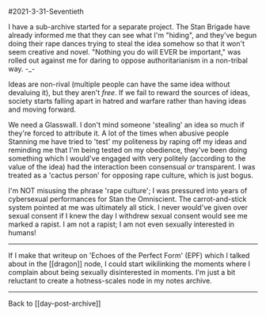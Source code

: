 #2021-3-31-Seventieth

I have a sub-archive started for a separate project.  The Stan Brigade have already informed me that they can see what I'm "hiding", and they've begun doing their rape dances trying to steal the idea somehow so that it won't seem creative and novel.  "Nothing you do will EVER be important," was rolled out against me for daring to oppose authoritarianism in a non-tribal way.  -_-

Ideas are non-rival (multiple people can have the same idea without devaluing it), but they aren't *free*.  If we fail to reward the sources of ideas, society starts falling apart in hatred and warfare rather than having ideas and moving forward.

We need a Glasswall.  I don't mind someone 'stealing' an idea so much if they're forced to attribute it.  A lot of the times when abusive people Stanning me have tried to 'test' my politeness by raping off my ideas and reminding me that I'm being tested on my obedience, they've been doing something which I would've engaged with very politely (according to the value of the idea) had the interaction been consensual *or* transparent.  I was treated as a 'cactus person' for opposing rape culture, which is just bogus.

I'm NOT misusing the phrase 'rape culture'; I was pressured into years of cybersexual performances for Stan the Omniscient.  The carrot-and-stick system pointed at me was ultimately all stick.  I never would've given over sexual consent if I knew the day I withdrew sexual consent would see me marked a rapist.  I am not a rapist; I am not even sexually interested in humans!

---
If I make that writeup on 'Echoes of the Perfect Form' (EPF) which I talked about in the [[dragon]] node, I could start wikilinking the moments where I complain about being sexually disinterested in moments.  I'm just a bit reluctant to create a hotness-scales node in my notes archive.

---
Back to [[day-post-archive]]